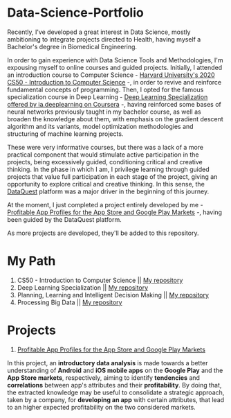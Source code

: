 # Data-Science-Portfolio

Recently, I've developed a great interest in Data Science, mostly ambitioning to integrate projects directed to Health, having myself a Bachelor's degree in 
Biomedical Engineering. 

In order to gain experience with Data Science Tools and Methodologies, I'm expousing myself to online courses and guided projects. Initially, I attended an introduction course to Computer Science - [Harvard University's 2020 CS50 - Introduction to Computer Science](https://cs50.harvard.edu/x/2020/) -, in order to revive and reinforce fundamental concepts of programming. Then, I opted for the famous specialization course in Deep Learning -  [Deep Learning Specialization offered by ia.deeplearning on Coursera](https://www.coursera.org/specializations/deep-learning) -, having reinforced some bases of neural networks previously taught in my bachelor course, as well as broaden the knowledge about them, with emphasis on the gradient descent algorithm and its variants, model optimization methodologies and structuring of machine learning projects. 

These were very informative courses, but there was a lack of a more practical component that would stimulate active participation in the projects, being excessively guided, conditioning critical and creative thinking. In the phase in which I am, I privilege learning through guided projects that value full participation in each stage of the project, giving an opportunity to explore critical and creative thinking. In this sense, the [DataQuest](https://www.dataquest.io/) platform was a major driver in the beginning of this journey. 

At the moment, I just completed a project entirely developed by me - [Profitable App Profiles for the App Store and Google Play Markets](https://github.com/marianamourao-37/Data-Science-Portfolio/blob/master/Profitable%20App%20Profiles%20for%20the%20App%20Store%20and%20Google%20Play%20Markets.ipynb) -, 
having been guided by the DataQuest platform. 

As more projects are developed, they'll be added to this repository.

# My Path 

1. CS50 - Introduction to Computer Science || [My repository](https://github.com/marianamourao-37/Harvard-CS50-Projects)
2. Deep Learning Specialization || [My repository](https://github.com/marianamourao-37/Deep-Learning-ia.deeplearning-Specialization)
3. Planning, Learning and Intelligent Decision Making || [My repository](https://github.com/marianamourao-37/Reinforcement-Learning-Course)
4. Processing Big Data || [My repository](https://github.com/marianamourao-37/Processing-Big-Data)


# Projects

1. [Profitable App Profiles for the App Store and Google Play Markets](https://github.com/marianamourao-37/Data-Science-Portfolio/blob/master/Profitable%20App%20Profiles%20for%20the%20App%20Store%20and%20Google%20Play%20Markets.ipynb)

In this project, an **introductory data analysis** is made towards a better understanding of **Android** and **iOS mobile apps** on the **Google Play** and the **App 
Store markets**, respectively, aiming to identify **tendencies** and **correlations** between app's attributes and their **profitability**. By doing that, the extracted 
knowledge may be useful to consolidate a strategic approach, taken by a company, for **developing an app** with certain attributes, that lead to an higher expected 
profitability on the two considered markets.

